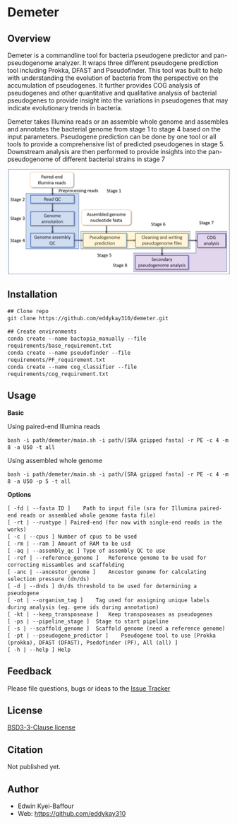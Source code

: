# **Demeter**


## Overview

Demeter is a commandline tool for bacteria pseudogene predictor and pan-pseudogenome analyzer. It wraps three different pseudogene prediction tool including Prokka, DFAST and Pseudofinder. This tool was built to help with understanding the evolution of bacteria from the perspective on the accumulation of pseudogenes. It further provides COG analysis of pseudogenes and other quantitative and qualitative analysis of bacterial pseudogenes to provide insight into the variations in pseudogenes that may indicate evolutionary trends in bacteria. 

Demeter takes Illumina reads or an assemble whole genome and assembles and annotates the bacterial genome from stage 1 to stage 4 based on the input parameters. Pseudogene prediction can be done by one tool or all tools to provide a comprehensive list of predicted pseudogenes in stage 5. Downstream analysis are then performed to provide insights into the pan-pseudogenome of different bacterial strains in stage 7 

![Pipeline flow diagram](https://github.com/eddykay310/demeter/blob/main/img/flow.png?raw=true)

## Installation

```
## Clone repo
git clone https://github.com/eddykay310/demeter.git
```
```
## Create environments
conda create --name bactopia_manually --file requirements/base_requirement.txt
conda create --name pseudofinder --file requirements/PF_requirement.txt
conda create --name cog_classifier --file requirements/cog_requirement.txt
```

## Usage

**Basic**

Using paired-end Illumina reads

```
bash -i path/demeter/main.sh -i path/[SRA gzipped fasta] -r PE -c 4 -m 8 -a U50 -t all
```

Using assembled whole genome

```
bash -i path/demeter/main.sh -i path/[SRA gzipped fasta] -r PE -c 4 -m 8 -a U50 -p 5 -t all
```

**Options**

```
[ -fd | --fasta ID ]	Path to input file (sra for Illumina paired-end reads or assembled whole genome fasta file)
[ -rt | --runtype ]	Paired-end (for now with single-end reads in the works)
[ -c | --cpus ]	Number of cpus to be used
[ -rm | --ram ]	Amount of RAM to be usd
[ -aq | --assembly_qc ]	Type of assembly QC to use
[ -ref | --reference_genome ]	Reference genome to be used for correcting missambles and scaffolding
[ -anc | --ancestor_genome ]	Ancestor genome for calculating selection pressure (dn/ds)
[ -d | --dnds ]	dn/ds threshold to be used for determining a pseudogene
[ -ot | --organism_tag ]	Tag used for assigning unique labels during analysis (eg. gene ids during annotation)
[ -kt | --keep_transposease ]	Keep transposeases as pseudogenes 
[ -ps | --pipeline_stage ]	Stage to start pipeline
[ -s | --scaffold_genome ]	Scaffold genome (need a reference genome)
[ -pt | --pseudogene_predictor ]	Pseudogene tool to use [Prokka (prokka), DFAST (DFAST), Psedofinder (PF), All (all) ]
[ -h | --help ]	Help
```

## Feedback

Please file questions, bugs or ideas to the [Issue Tracker](https://github.com/eddykay310/demeter/issues)

## License

[BSD3-3-Clause license](https://github.com/eddykay310/demeter/blob/v0.1.0/LICENSE)

## Citation

Not published yet.

## Author

- Edwin Kyei-Baffour
- Web: https://github.com/eddykay310
